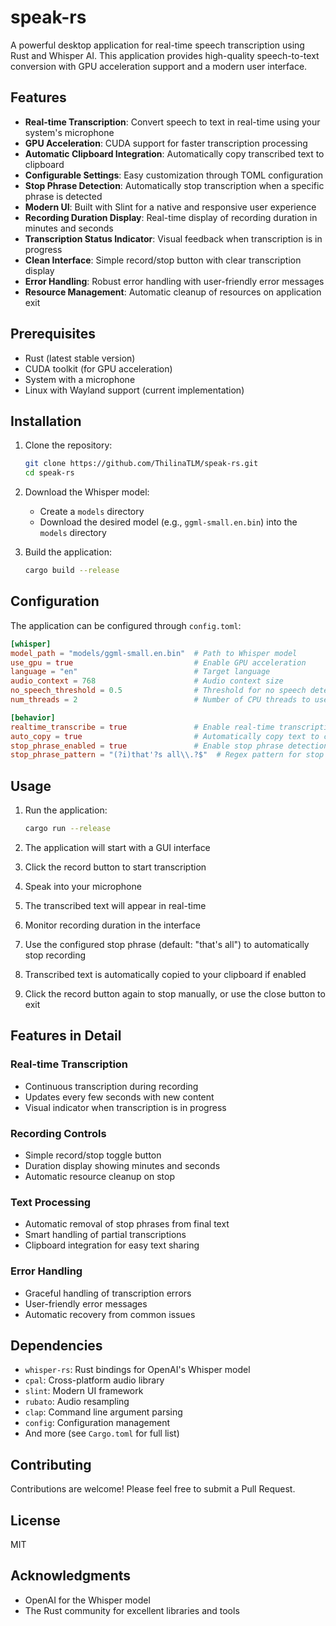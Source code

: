 # speak-rs

A powerful desktop application for real-time speech transcription using Rust and Whisper AI. This application provides high-quality speech-to-text conversion with GPU acceleration support and a modern user interface.

## Features

- **Real-time Transcription**: Convert speech to text in real-time using your system's microphone
- **GPU Acceleration**: CUDA support for faster transcription processing
- **Automatic Clipboard Integration**: Automatically copy transcribed text to clipboard
- **Configurable Settings**: Easy customization through TOML configuration
- **Stop Phrase Detection**: Automatically stop transcription when a specific phrase is detected
- **Modern UI**: Built with Slint for a native and responsive user experience
- **Recording Duration Display**: Real-time display of recording duration in minutes and seconds
- **Transcription Status Indicator**: Visual feedback when transcription is in progress
- **Clean Interface**: Simple record/stop button with clear transcription display
- **Error Handling**: Robust error handling with user-friendly error messages
- **Resource Management**: Automatic cleanup of resources on application exit

## Prerequisites

- Rust (latest stable version)
- CUDA toolkit (for GPU acceleration)
- System with a microphone
- Linux with Wayland support (current implementation)

## Installation

1. Clone the repository:

   ```bash
   git clone https://github.com/ThilinaTLM/speak-rs.git
   cd speak-rs
   ```

2. Download the Whisper model:

   - Create a `models` directory
   - Download the desired model (e.g., `ggml-small.en.bin`) into the `models` directory

3. Build the application:
   ```bash
   cargo build --release
   ```

## Configuration

The application can be configured through `config.toml`:

```toml
[whisper]
model_path = "models/ggml-small.en.bin"  # Path to Whisper model
use_gpu = true                           # Enable GPU acceleration
language = "en"                          # Target language
audio_context = 768                      # Audio context size
no_speech_threshold = 0.5                # Threshold for no speech detection
num_threads = 2                          # Number of CPU threads to use

[behavior]
realtime_transcribe = true               # Enable real-time transcription
auto_copy = true                         # Automatically copy text to clipboard
stop_phrase_enabled = true               # Enable stop phrase detection
stop_phrase_pattern = "(?i)that'?s all\\.?$"  # Regex pattern for stop phrase
```

## Usage

1. Run the application:

   ```bash
   cargo run --release
   ```

2. The application will start with a GUI interface
3. Click the record button to start transcription
4. Speak into your microphone
5. The transcribed text will appear in real-time
6. Monitor recording duration in the interface
7. Use the configured stop phrase (default: "that's all") to automatically stop recording
8. Transcribed text is automatically copied to your clipboard if enabled
9. Click the record button again to stop manually, or use the close button to exit

## Features in Detail

### Real-time Transcription

- Continuous transcription during recording
- Updates every few seconds with new content
- Visual indicator when transcription is in progress

### Recording Controls

- Simple record/stop toggle button
- Duration display showing minutes and seconds
- Automatic resource cleanup on stop

### Text Processing

- Automatic removal of stop phrases from final text
- Smart handling of partial transcriptions
- Clipboard integration for easy text sharing

### Error Handling

- Graceful handling of transcription errors
- User-friendly error messages
- Automatic recovery from common issues

## Dependencies

- `whisper-rs`: Rust bindings for OpenAI's Whisper model
- `cpal`: Cross-platform audio library
- `slint`: Modern UI framework
- `rubato`: Audio resampling
- `clap`: Command line argument parsing
- `config`: Configuration management
- And more (see `Cargo.toml` for full list)

## Contributing

Contributions are welcome! Please feel free to submit a Pull Request.

## License

MIT

## Acknowledgments

- OpenAI for the Whisper model
- The Rust community for excellent libraries and tools
